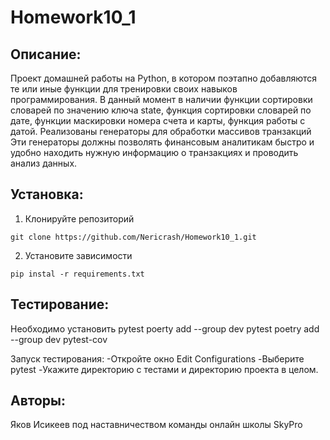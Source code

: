 # Homework10_1
## Описание:
Проект домашней работы на Python, в котором поэтапно добавляются те или иные функции для тренировки своих навыков программирования. 
В данный момент в наличии функции сортировки словарей по значению ключа state, функция сортировки словарей по дате, 
функции маскировки номера счета и карты, функция работы с датой. Реализованы генераторы для обработки массивов транзакций
Эти генераторы должны позволять финансовым аналитикам быстро и удобно находить нужную информацию о транзакциях и проводить анализ данных.

## Установка:
1. Клонируйте репозиторий
```
git clone https://github.com/Nericrash/Homework10_1.git
```
2. Установите зависимости
```
pip instal -r requirements.txt
```
## Тестирование:
Необходимо установить pytest
poerty add --group dev pytest
poetry add --group dev pytest-cov

Запуск тестирования:
-Откройте окно Edit Configurations
-Выберите pytest
-Укажите директорию с тестами и директорию проекта в целом.

## Авторы:
Яков Исикеев под наставничеством команды онлайн школы SkyPro